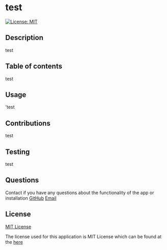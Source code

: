# test
[![License: MIT](https://img.shields.io/badge/License-MIT-yellow.svg)](https://opensource.org/licenses/MIT)

## Description 

  test
  
## Table of contents

  test

## Usage

  'test

## Contributions
  test

## Testing
  test

## Questions
  Contact if you have any questions about the functionality of the app or installation
  [GitHub](https://github.com/test)
  [Email](mailto:test)

## License
[MIT License](https://choosealicense.com/licenses/mit/)

  The license used for this application is MIT License which can be found at the [here](https://choosealicense.com/licenses/mit/)
